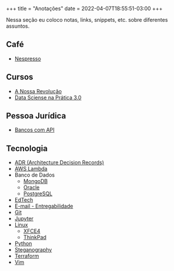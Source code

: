 +++
title = "Anotações"
date = 2022-04-07T18:55:51-03:00
+++


Nessa seção eu coloco notas, links, snippets, etc. sobre diferentes assuntos.


## Café

- [Nespresso](/anotacoes/nespresso/)


## Cursos

- [A Nossa Revolução](/anotacoes/a-nossa-revolucao/)
- [Data Sciense na Prática 3.0](/anotacoes/data-science-na-pratica/)


## Pessoa Jurídica

- [Bancos com API](/anotacoes/bancos-pj-com-api/)


## Tecnologia

- [ADR (Architecture Decision Records)](/anotacoes/adr/)
- [AWS Lambda](/anotacoes/aws/lambda/)
- Banco de Dados
  - [MongoDB](/anotacoes/banco-de-dados/mongodb/)
  - [Oracle](/anotacoes/banco-de-dados/oracle/)
  - [PostgreSQL](/anotacoes/banco-de-dados/postgresql/)
- [EdTech](/anotacoes/edtech/)
- [E-mail - Entregabilidade](/anotacoes/entregabilidade-de-emails/)
- [Git](/anotacoes/git/)
- [Jupyter](/anotacoes/jupyter/)
- [Linux](/anotacoes/linux/)
  - [XFCE4](/anotacoes/linux/xfce4/)
  - [ThinkPad](/anotacoes/linux/thinkpad/)
- [Python](/anotacoes/python/)
- [Steganography](/anotacoes/steganography/)
- [Terraform](/anotacoes/terraform/)
- [Vim](/anotacoes/vim/)


